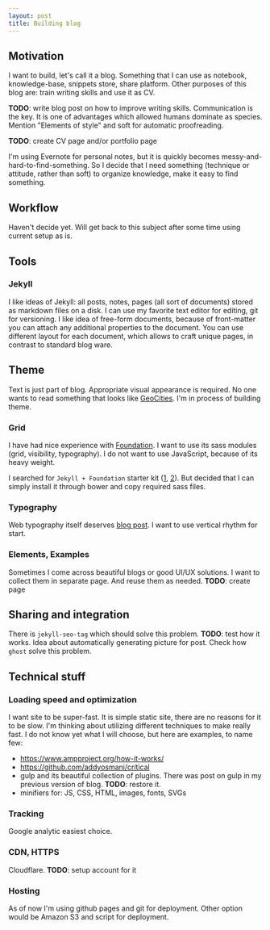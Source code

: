```yaml
---
layout: post
title: Building blog
---
```


## Motivation

I want to build, let's call it a blog. Something that I can use as notebook, knowledge-base, snippets store, share platform. Other purposes of this blog are: train writing skills and use it as CV.


**TODO**: write blog post on how to improve writing skills. Communication is the key. It is one of advantages which allowed humans dominate as species. Mention "Elements of style" and soft for automatic proofreading.

**TODO**: create CV page and/or portfolio page

I'm using Evernote for personal notes, but it is quickly becomes messy-and-hard-to-find-something. So I decide that I need something (technique or attitude, rather than soft) to organize knowledge, make it easy to find something.

## Workflow

Haven't decide yet. Will get back to this subject after some time using current setup as is.

## Tools

### Jekyll

I like ideas of Jekyll: all posts, notes, pages (all sort of documents) stored as markdown files on a disk. I can use my favorite text editor for editing, git for versioning. I like idea of free-form documents, because of front-matter you can attach any additional properties to the document. You can use different layout for each document, which allows to craft unique pages, in contrast to standard blog ware.

## Theme

Text is just part of blog. Appropriate visual appearance is required. No one wants to read something that looks like [GeoCities](https://en.wikipedia.org/wiki/Yahoo!_GeoCities). I'm in process of building theme.

### Grid

I have had nice experience with [Foundation](http://foundation.zurb.com/). I want to use its sass modules (grid, visibility, typography). I do not want to use JavaScript, because of its heavy weight.

I searched for `Jekyll + Foundation` starter kit ([1](https://github.com/huphtur/jekyll-foundation-zurb-template), [2](https://www.chrisanthropic.com/blog/2014/integrating-the-foundation-zurb-grid-with-jekyll/)). But decided that I can simply install it through bower and copy required sass files.

### Typography

Web typography itself deserves [blog post](/web-typography). I want to use vertical rhythm for start.

### Elements, Examples

Sometimes I come across beautiful blogs or good UI/UX solutions. I want to collect them in separate page. And reuse them as needed. **TODO**: create page

## Sharing and integration

There is `jekyll-seo-tag` which should solve this problem. **TODO**: test how it works. Idea about automatically generating picture for post. Check how `ghost` solve this problem.

## Technical stuff

### Loading speed and optimization

I want site to be super-fast. It is simple static site, there are no reasons for it to be slow. I'm thinking about utilizing different techniques to make really fast. I do not know yet what I will choose, but here are examples, to name few:

- https://www.ampproject.org/how-it-works/
- https://github.com/addyosmani/critical
- gulp and its beautiful collection of plugins. There was post on gulp in my previous version of blog. **TODO**: restore it.
- minifiers for: JS, CSS, HTML, images, fonts, SVGs

### Tracking

Google analytic easiest choice.

### CDN, HTTPS

Cloudflare. **TODO**: setup account for it

### Hosting

As of now I'm using github pages and git for deployment. Other option would be Amazon S3 and script for deployment.

